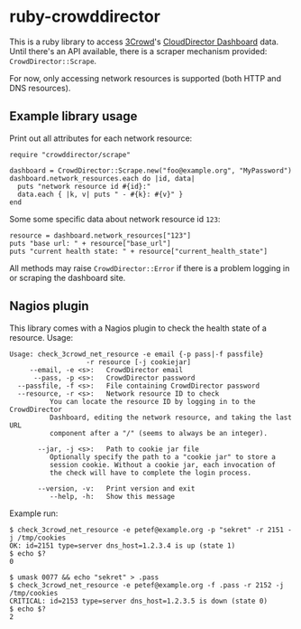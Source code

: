 # ruby-crowddirector

This is a ruby library to access [3Crowd](http://www.3crowd.com)'s
[CloudDirector Dashboard](https://dashboard.3crowd.com) data. Until
there's an API available, there is a scraper mechanism provided:
`CrowdDirector::Scrape`.

For now, only accessing network resources is supported (both HTTP and DNS
resources).

## Example library usage

Print out all attributes for each network resource:

    require "crowddirector/scrape"

    dashboard = CrowdDirector::Scrape.new("foo@example.org", "MyPassword")
    dashboard.network_resources.each do |id, data|
      puts "network resource id #{id}:"
      data.each { |k, v| puts " - #{k}: #{v}" }
    end

Some some specific data about network resource id `123`:

    resource = dashboard.network_resources["123"]
    puts "base url: " + resource["base_url"]
    puts "current health state: " + resource["current_health_state"]

All methods may raise `CrowdDirector::Error` if there is a problem
logging in or scraping the dashboard site.

## Nagios plugin

This library comes with a Nagios plugin to check the health state
of a resource. Usage:

    Usage: check_3crowd_net_resource -e email {-p pass|-f passfile}
                       -r resource [-j cookiejar]
         --email, -e <s>:   CrowdDirector email
          --pass, -p <s>:   CrowdDirector password
      --passfile, -f <s>:   File containing CrowdDirector password
      --resource, -r <s>:   Network resource ID to check
              You can locate the resource ID by logging in to the CrowdDirector
              Dashboard, editing the network resource, and taking the last URL
              component after a "/" (seems to always be an integer).

           --jar, -j <s>:   Path to cookie jar file
              Optionally specify the path to a "cookie jar" to store a
              session cookie. Without a cookie jar, each invocation of
              the check will have to complete the login process.

           --version, -v:   Print version and exit
              --help, -h:   Show this message

Example run:

    $ check_3crowd_net_resource -e petef@example.org -p "sekret" -r 2151 -j /tmp/cookies
    OK: id=2151 type=server dns_host=1.2.3.4 is up (state 1)
    $ echo $?
    0

    $ umask 0077 && echo "sekret" > .pass
    $ check_3crowd_net_resource -e petef@example.org -f .pass -r 2152 -j /tmp/cookies
    CRITICAL: id=2153 type=server dns_host=1.2.3.5 is down (state 0)
    $ echo $?
    2

